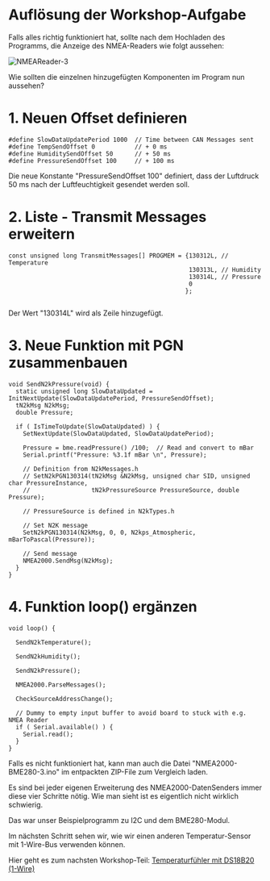 # Auflösung der Workshop-Aufgabe

Falls alles richtig funktioniert hat, sollte nach dem Hochladen des Programms, die Anzeige des NMEA-Readers wie folgt aussehen:

![NMEAReader-3](https://github.com/AK-Homberger/NMEA-Workshop/blob/main/Bilder/NMEAReader-3.png)

Wie sollten die einzelnen hinzugefügten Komponenten im Program nun aussehen?

# 1. Neuen Offset definieren

```
#define SlowDataUpdatePeriod 1000  // Time between CAN Messages sent
#define TempSendOffset 0           // + 0 ms
#define HumiditySendOffset 50      // + 50 ms
#define PressureSendOffset 100     // + 100 ms
````
Die neue Konstante "PressureSendOffset 100" definiert, dass der Luftdruck 50 ms nach der Luftfeuchtigkeit gesendet werden soll.

# 2. Liste - Transmit Messages erweitern

```
const unsigned long TransmitMessages[] PROGMEM = {130312L, // Temperature
                                                  130313L, // Humidity
                                                  130314L, // Pressure
                                                  0
                                                 };
                                                 
````
Der Wert "130314L" wird als Zeile hinzugefügt.

# 3. Neue Funktion mit PGN zusammenbauen

```
void SendN2kPressure(void) {
  static unsigned long SlowDataUpdated = InitNextUpdate(SlowDataUpdatePeriod, PressureSendOffset);
  tN2kMsg N2kMsg;
  double Pressure;        

  if ( IsTimeToUpdate(SlowDataUpdated) ) {
    SetNextUpdate(SlowDataUpdated, SlowDataUpdatePeriod);
        
    Pressure = bme.readPressure() /100;  // Read and convert to mBar 
    Serial.printf("Pressure: %3.1f mBar \n", Pressure);

    // Definition from N2kMessages.h
    // SetN2kPGN130314(tN2kMsg &N2kMsg, unsigned char SID, unsigned char PressureInstance,
    //                 tN2kPressureSource PressureSource, double Pressure);
    
    // PressureSource is defined in N2kTypes.h

    // Set N2K message
    SetN2kPGN130314(N2kMsg, 0, 0, N2kps_Atmospheric, mBarToPascal(Pressure));
    
    // Send message
    NMEA2000.SendMsg(N2kMsg);
  }
}
```

# 4. Funktion loop() ergänzen

```
void loop() {

  SendN2kTemperature();
  
  SendN2kHumidity();

  SendN2kPressure();

  NMEA2000.ParseMessages();

  CheckSourceAddressChange();
  
  // Dummy to empty input buffer to avoid board to stuck with e.g. NMEA Reader
  if ( Serial.available() ) {
    Serial.read();
  }
}
```

Falls es nicht funktioniert hat, kann man auch die Datei "NMEA2000-BME280-3.ino" im entpackten ZIP-File zum Vergleich laden.

Es sind bei jeder eigenen Erweiterung des NMEA2000-DatenSenders immer diese vier Schritte nötig. Wie man sieht ist es eigentlich nicht wirklich schwierig.

Das war unser Beispielprogramm zu I2C und dem BME280-Modul.

Im nächsten Schritt sehen wir, wie wir einen anderen Temperatur-Sensor mit 1-Wire-Bus verwenden können.

Hier geht es zum nachsten Workshop-Teil: [Temperaturfühler mit DS18B20 (1-Wire)](https://github.com/AK-Homberger/NMEA-Workshop/blob/main/DS18B20.md)


